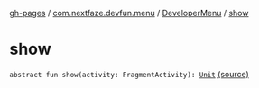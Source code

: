 [gh-pages](../../index.md) / [com.nextfaze.devfun.menu](../index.md) / [DeveloperMenu](index.md) / [show](./show.md)

# show

`abstract fun show(activity: FragmentActivity): `[`Unit`](https://kotlinlang.org/api/latest/jvm/stdlib/kotlin/-unit/index.html) [(source)](https://github.com/NextFaze/dev-fun/tree/master/devfun-menu/src/main/java/com/nextfaze/devfun/menu/DeveloperMenu.kt#L37)